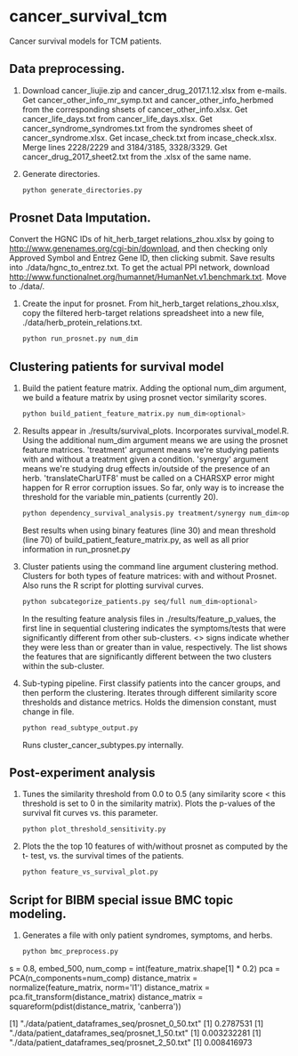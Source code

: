 # cancer_survival_tcm
Cancer survival models for TCM patients.


## Data preprocessing.

1.  Download cancer_liujie.zip and cancer_drug_2017.1.12.xlsx from e-mails.
    Get cancer_other_info_mr_symp.txt and cancer_other_info_herbmed from the
    corresponding shsets of cancer_other_info.xlsx.
    Get cancer_life_days.txt from cancer_life_days.xlsx.
    Get cancer_syndrome_syndromes.txt from the syndromes sheet of cancer_syndrome.xlsx.
    Get incase_check.txt from incase_check.xlsx. Merge lines 2228/2229 and 3184/3185, 3328/3329.
    Get cancer_drug_2017_sheet2.txt from the .xlsx of the same name.

2.  Generate directories.
    
    ```bash
    python generate_directories.py
    ```

## Prosnet Data Imputation.
Convert the HGNC IDs of hit_herb_target relations_zhou.xlsx by going to
http://www.genenames.org/cgi-bin/download, and then checking only Approved Symbol and Entrez Gene ID, then clicking submit. Save results into ./data/hgnc_to_entrez.txt.
To get the actual PPI network, download http://www.functionalnet.org/humannet/HumanNet.v1.benchmark.txt. Move to ./data/.

1.  Create the input for prosnet. From hit_herb_target relations_zhou.xlsx, 
    copy the filtered herb-target relations spreadsheet into a new file,
    ./data/herb_protein_relations.txt.

    ```bash
    python run_prosnet.py num_dim
    ```

## Clustering patients for survival model
1.  Build the patient feature matrix. Adding the optional num_dim argument, we
    build a feature matrix by using prosnet vector similarity scores.

    ```bash
    python build_patient_feature_matrix.py num_dim<optional>
    ```

2.  Results appear in ./results/survival_plots. Incorporates survival_model.R.
    Using the additional num_dim argument means we are using the prosnet
    feature matrices. 'treatment' argument means we're studying patients with
    and without a treatment given a condition. 'synergy' argument means we're
    studying drug effects in/outside of the presence of an herb.
    'translateCharUTF8' must be called on a CHARSXP error might happen for
    R error corruption issues. So far, only way is to increase the threshold
    for the variable min_patients (currently 20).

    ```bash
    python dependency_survival_analysis.py treatment/synergy num_dim<optional>
    ```

    Best results when using binary features (line 30) and mean threshold (line 70) of build_patient_feature_matrix.py, as well as all prior information in run_prosnet.py

3.  Cluster patients using the command line argument clustering method. Clusters
    for both types of feature matrices: with and without Prosnet. Also runs the
    R script for plotting survival curves.
    
    ```bash
    python subcategorize_patients.py seq/full num_dim<optional>
    ```

    In the resulting feature analysis files in ./results/feature_p_values,
    the first line in sequential clustering indicates the symptoms/tests that
    were significantly different from other sub-clusters. <> signs indicate
    whether they were less than or greater than in value, respectively. The
    list shows the features that are significantly different between the two
    clusters within the sub-cluster.

4.  Sub-typing pipeline. First classify patients into the cancer groups, and then
    perform the clustering. Iterates through different similarity score thresholds
    and distance metrics. Holds the dimension constant, must change in file.

    ```bash
    python read_subtype_output.py
    ```
    Runs cluster_cancer_subtypes.py internally.

## Post-experiment analysis

1.  Tunes the similarity threshold from 0.0 to 0.5 (any similarity score < this
    threshold is set to 0 in the similarity matrix). Plots the p-values of the
    survival fit curves vs. this parameter.

    ```bash
    python plot_threshold_sensitivity.py
    ```

2.  Plots the the top 10 features of with/without prosnet as computed by the t-
    test, vs. the survival times of the patients.

    ```bash
    python feature_vs_survival_plot.py
    ```

## Script for BIBM special issue BMC topic modeling.

1.  Generates a file with only patient syndromes, symptoms, and herbs.
    ```bash
    python bmc_preprocess.py
    ```

s = 0.8,
embed_500, 
num_comp = int(feature_matrix.shape[1] * 0.2)
pca = PCA(n_components=num_comp)
distance_matrix = normalize(feature_matrix, norm='l1')
distance_matrix = pca.fit_transform(distance_matrix)
distance_matrix = squareform(pdist(distance_matrix, 'canberra'))

[1] "./data/patient_dataframes_seq/prosnet_0_50.txt"
[1] 0.2787531
[1] "./data/patient_dataframes_seq/prosnet_1_50.txt"
[1] 0.003232281
[1] "./data/patient_dataframes_seq/prosnet_2_50.txt"
[1] 0.008416973


